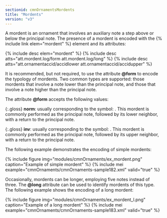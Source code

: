 ```yaml
---
sectionid: cmnOrnamentsMordents
title: "Mordents"
version: "v3"
---
```


A mordent is an ornament that involves an auxiliary note a step above or below the principal note. The presence of a mordent is encoded with the {% include link elem="mordent" %} element and its attributes:

{% include desc elem="mordent" %} 
{% include desc atts="att.mordent.log/form att.mordent.log/long" %} 
{% include desc atts="att.ornamentaccid/accidlower att.ornamentaccid/accidupper" %} 

It is recommended, but not required, to use the attribute **@form** to encode the typology of mordents. Two common types are supported: those mordents that involve a note lower than the principal note, and those that involve a note higher than the principal note.

The attribute **@form** accepts the following values:

{:.gloss}
**norm**: usually corresponding to the symbol: . This mordent is commonly performed as the principal note, followed by its lower neighbor, with a return to the principal note.

{:.gloss}
**inv**: usually corresponding to the symbol: . This mordent is commonly performed as the principal note, followed by its upper neighbor, with a return to the principal note.

The following example demonstrates the encoding of simple mordents:

{% include figure img="modules/cmnOrnaments/ex_mordent.png" caption="Example of simple mordent" %}
{% include mei example="cmnOrnaments/cmnOrnaments-sample182.xml" valid="true" %}

Occasionally, mordents can be longer, employing five notes instead of three. The **@long** attribute can be used to identify mordents of this type. The following example shows the encoding of a long mordent:

{% include figure img="modules/cmnOrnaments/ex_mordent_l.png" caption="Example of a long mordent" %}
{% include mei example="cmnOrnaments/cmnOrnaments-sample183.xml" valid="true" %}
